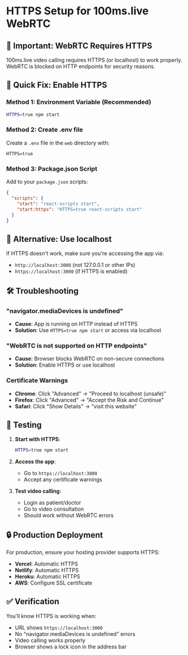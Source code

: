 # HTTPS Setup for 100ms.live WebRTC

## 🚨 Important: WebRTC Requires HTTPS

100ms.live video calling requires HTTPS (or localhost) to work properly. WebRTC is blocked on HTTP endpoints for security reasons.

## 🚀 Quick Fix: Enable HTTPS

### Method 1: Environment Variable (Recommended)
```bash
HTTPS=true npm start
```

### Method 2: Create .env file
Create a `.env` file in the `web` directory with:
```env
HTTPS=true
```

### Method 3: Package.json Script
Add to your `package.json` scripts:
```json
{
  "scripts": {
    "start": "react-scripts start",
    "start:https": "HTTPS=true react-scripts start"
  }
}
```

## 🔧 Alternative: Use localhost

If HTTPS doesn't work, make sure you're accessing the app via:
- `http://localhost:3000` (not 127.0.0.1 or other IPs)
- `https://localhost:3000` (if HTTPS is enabled)

## 🛠️ Troubleshooting

### "navigator.mediaDevices is undefined"
- **Cause**: App is running on HTTP instead of HTTPS
- **Solution**: Use `HTTPS=true npm start` or access via localhost

### "WebRTC is not supported on HTTP endpoints"
- **Cause**: Browser blocks WebRTC on non-secure connections
- **Solution**: Enable HTTPS or use localhost

### Certificate Warnings
- **Chrome**: Click "Advanced" → "Proceed to localhost (unsafe)"
- **Firefox**: Click "Advanced" → "Accept the Risk and Continue"
- **Safari**: Click "Show Details" → "visit this website"

## 📱 Testing

1. **Start with HTTPS**:
   ```bash
   HTTPS=true npm start
   ```

2. **Access the app**:
   - Go to `https://localhost:3000`
   - Accept any certificate warnings

3. **Test video calling**:
   - Login as patient/doctor
   - Go to video consultation
   - Should work without WebRTC errors

## 🔒 Production Deployment

For production, ensure your hosting provider supports HTTPS:
- **Vercel**: Automatic HTTPS
- **Netlify**: Automatic HTTPS  
- **Heroku**: Automatic HTTPS
- **AWS**: Configure SSL certificate

## ✅ Verification

You'll know HTTPS is working when:
- URL shows `https://localhost:3000`
- No "navigator.mediaDevices is undefined" errors
- Video calling works properly
- Browser shows a lock icon in the address bar
